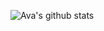 ![Ava's github stats](https://github-readme-stats.vercel.app/api?username=mztriz&show_icons=true&include_all_commits&theme=dracula&show=discussions_answered,prs_merged) 
